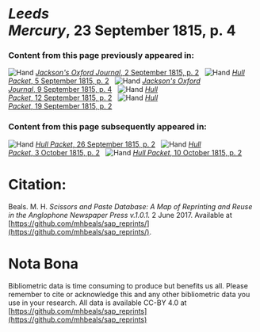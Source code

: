 # *Leeds Mercury*, 23 September 1815, p. 4  
  
### Content from this page previously appeared in:  
![Hand](http://scissorsandpaste.net/wp-content/uploads/2017/06/smallhandpointer.png) [*Jackson's Oxford Journal*, 2 September 1815, p. 2](https://mhbeals.github.io/sap_html/Jackson's-Oxford-Journal/Jackson's-Oxford-Journal-2-September-1815-p-2)  
![Hand](http://scissorsandpaste.net/wp-content/uploads/2017/06/smallhandpointer.png) [*Hull Packet*, 5 September 1815, p. 2](https://mhbeals.github.io/sap_html/Hull-Packet/Hull-Packet-5-September-1815-p-2)  
![Hand](http://scissorsandpaste.net/wp-content/uploads/2017/06/smallhandpointer.png) [*Jackson's Oxford Journal*, 9 September 1815, p. 4](https://mhbeals.github.io/sap_html/Jackson's-Oxford-Journal/Jackson's-Oxford-Journal-9-September-1815-p-4)  
![Hand](http://scissorsandpaste.net/wp-content/uploads/2017/06/smallhandpointer.png) [*Hull Packet*, 12 September 1815, p. 2](https://mhbeals.github.io/sap_html/Hull-Packet/Hull-Packet-12-September-1815-p-2)  
![Hand](http://scissorsandpaste.net/wp-content/uploads/2017/06/smallhandpointer.png) [*Hull Packet*, 19 September 1815, p. 2](https://mhbeals.github.io/sap_html/Hull-Packet/Hull-Packet-19-September-1815-p-2)  
  
### Content from this page subsequently appeared in:  
![Hand](http://scissorsandpaste.net/wp-content/uploads/2017/06/smallhandpointer.png) [*Hull Packet*, 26 September 1815, p. 2](https://mhbeals.github.io/sap_html/Hull-Packet/Hull-Packet-26-September-1815-p-2)  
![Hand](http://scissorsandpaste.net/wp-content/uploads/2017/06/smallhandpointer.png) [*Hull Packet*, 3 October 1815, p. 2](https://mhbeals.github.io/sap_html/Hull-Packet/Hull-Packet-3-October-1815-p-2)  
![Hand](http://scissorsandpaste.net/wp-content/uploads/2017/06/smallhandpointer.png) [*Hull Packet*, 10 October 1815, p. 2](https://mhbeals.github.io/sap_html/Hull-Packet/Hull-Packet-10-October-1815-p-2)  


# Citation: 

Beals. M. H. *Scissors and Paste Database: A Map of Reprinting and Reuse in the Anglophone Newspaper Press v.1.0.1.* 2 June 2017. Available at [https://github.com/mhbeals/sap_reprints/](https://github.com/mhbeals/sap_reprints/). 

# Nota Bona

Bibliometric data is time consuming to produce but benefits us all. Please remember to cite or acknowledge this and any other bibliometric data you use in your research. All data is available CC-BY 4.0 at [https://github.com/mhbeals/sap_reprints](https://github.com/mhbeals/sap_reprints)